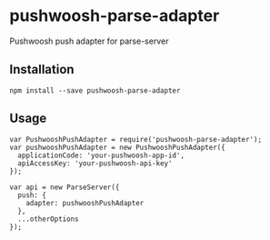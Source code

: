 # pushwoosh-parse-adapter
Pushwoosh push adapter for parse-server


## Installation

```
npm install --save pushwoosh-parse-adapter
```

## Usage

```
var PushwooshPushAdapter = require('pushwoosh-parse-adapter');
var pushwooshPushAdapter = new PushwooshPushAdapter({
  applicationCode: 'your-pushwoosh-app-id',
  apiAccessKey: 'your-pushwoosh-api-key'
});

var api = new ParseServer({
  push: {
    adapter: pushwooshPushAdapter
  },
  ...otherOptions
});
```